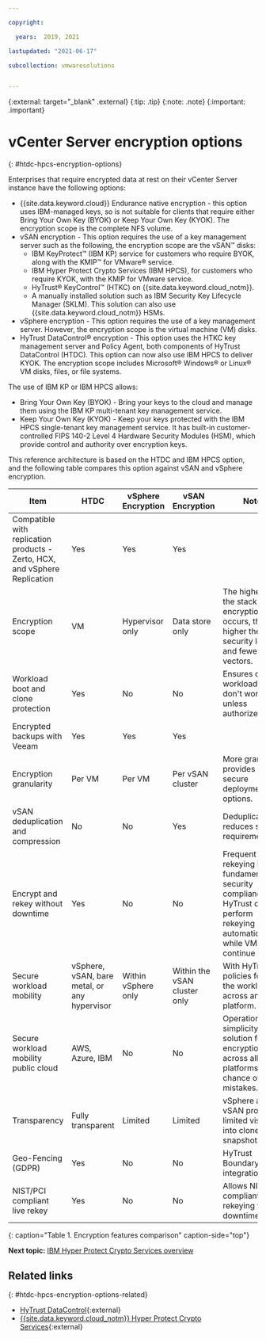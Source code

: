 ```yaml
---

copyright:

  years:  2019, 2021

lastupdated: "2021-06-17"

subcollection: vmwaresolutions


---
```


{:external: target="_blank" .external}
{:tip: .tip}
{:note: .note}
{:important: .important}

# vCenter Server encryption options
{: #htdc-hpcs-encryption-options}

Enterprises that require encrypted data at rest on their vCenter Server instance have the following options:

* {{site.data.keyword.cloud}} Endurance native encryption - this option uses IBM-managed keys, so is not suitable for clients that require either Bring Your Own Key (BYOK) or Keep Your Own Key (KYOK). The encryption scope is the complete NFS volume.
* vSAN encryption - This option requires the use of a key management server such as the following, the encryption scope are the vSAN™ disks:
  * IBM KeyProtect™ (IBM KP) service for customers who require BYOK, along with the KMIP™ for VMware® service.
  * IBM Hyper Protect Crypto Services (IBM HPCS), for customers who require KYOK, with the KMIP for VMware service.
  * HyTrust® KeyControl™ (HTKC) on {{site.data.keyword.cloud_notm}}.
  * A manually installed solution such as IBM Security Key Lifecycle Manager (SKLM). This solution can also use {{site.data.keyword.cloud_notm}} HSMs.
* vSphere encryption - This option requires the use of a key management server. However, the encryption scope is the virtual machine (VM) disks.
* HyTrust DataControl® encryption - This option uses the HTKC key management server and Policy Agent, both components of HyTrust DataControl (HTDC). This option can now also use IBM HPCS to deliver KYOK. The encryption scope includes Microsoft® Windows® or Linux® VM disks, files, or file systems.

The use of IBM KP or IBM HPCS allows:
* Bring Your Own Key (BYOK) - Bring your keys to the cloud and manage them using the IBM KP multi-tenant key management service.
* Keep Your Own Key (KYOK) - Keep your keys protected with the IBM HPCS single-tenant key management service. It has built-in customer-controlled FIPS 140-2 Level 4 Hardware Security Modules (HSM), which provide control and authority over encryption keys.

This reference architecture is based on the HTDC and IBM HPCS option, and the following table compares this option against vSAN and vSphere encryption.

| Item | HTDC | vSphere Encryption | vSAN Encryption | Notes |
| ---- | ---- | ------------------ | --------------- | ----- |
| Compatible with replication products - Zerto, HCX, and vSphere Replication | Yes | Yes | Yes| |
| Encryption scope | VM | Hypervisor only | Data store only | The higher up the stack encryption occurs, the higher the security level and fewer attack vectors. |
| Workload boot and clone protection | Yes | No | No | Ensures cloned workloads. VMs don't work unless authorized. |
| Encrypted backups with Veeam | Yes | Yes | Yes | |
| Encryption granularity | Per VM | Per VM | Per vSAN cluster | More granularity provides more secure deployment options. |
| vSAN deduplication and compression | No | No | Yes | Deduplication reduces storage requirements. |
| Encrypt and rekey without downtime | Yes | No | No | Frequent rekeying is fundamental to security compliance. HyTrust can perform rekeying automatically, while VMs continue to run. |
| Secure workload mobility | vSphere, vSAN, bare metal, or any hypervisor | Within vSphere only | Within the vSAN cluster only | With HyTrust, policies follow the workload across any platform. |
| Secure workload mobility public cloud | AWS, Azure, IBM | No | No | Operational simplicity - one solution for encryption across all platforms, less chance of mistakes. |
| Transparency | Fully transparent | Limited | Limited | vSphere and vSAN provide limited visibility into clones and snapshots. |
| Geo-Fencing (GDPR) | Yes | No | No | HyTrust BoundaryControl integration |
| NIST/PCI compliant live rekey | Yes | No | No | Allows NIST-compliant rekeying without downtime. |
{: caption="Table 1. Encryption features comparison" caption-side="top"}

**Next topic:** [IBM Hyper Protect Crypto Services overview](/docs/vmwaresolutions?topic=vmwaresolutions-htdc-hpcs-hpcs-overview)

## Related links
{: #htdc-hpcs-encryption-options-related}

* [HyTrust DataControl](https://www.hytrust.com/products/datacontrol-workload-encryption/){:external}
* [{{site.data.keyword.cloud_notm}} Hyper Protect Crypto Services](https://www.ibm.com/cloud/hyper-protect-crypto){:external}
